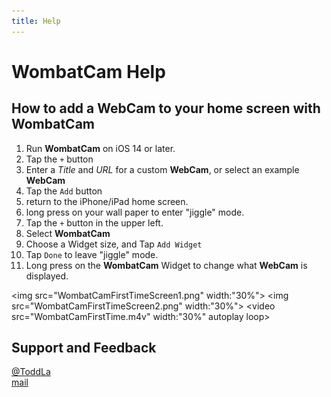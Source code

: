 ```yaml
---
title: Help
---
```

# **WombatCam** Help

## How to add a **WebCam** to your home screen with **WombatCam**

1.  Run **WombatCam** on iOS 14 or later.
2.  Tap the `+` button
3.  Enter a *Title* and *URL* for a custom **WebCam**, or select an example **WebCam**
4.  Tap the `Add` button
5.  return to the iPhone/iPad home screen.
6.  long press on your wall paper to enter "jiggle" mode.
7.  Tap the ` + ` button in the upper left.
8.  Select **WombatCam**
9.  Choose a Widget size, and Tap `Add Widget`
10. Tap `Done` to leave "jiggle" mode.
11. Long press on the **WombatCam** Widget to change what **WebCam** is displayed.

<img src="WombatCamFirstTimeScreen1.png" width:"30%"> <img src="WombatCamFirstTimeScreen2.png" width:"30%"> <video src="WombatCamFirstTime.m4v" width:"30%" autoplay loop>
  
## Support and Feedback
[@ToddLa](https://twitter.com/ToddLa)  
[mail](mailto:ToddLa+WombatCam@HotMail.com)  
